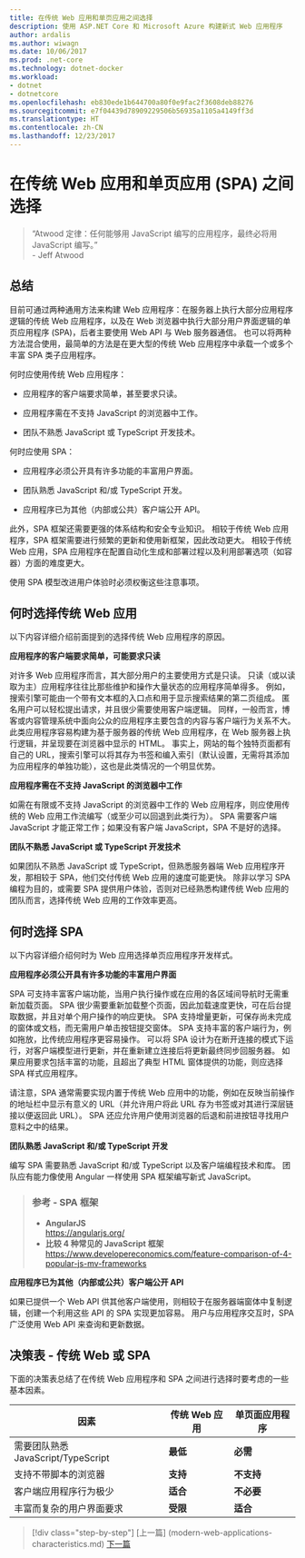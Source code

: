 ```yaml
---
title: 在传统 Web 应用和单页应用之间选择
description: 使用 ASP.NET Core 和 Microsoft Azure 构建新式 Web 应用程序
author: ardalis
ms.author: wiwagn
ms.date: 10/06/2017
ms.prod: .net-core
ms.technology: dotnet-docker
ms.workload:
- dotnet
- dotnetcore
ms.openlocfilehash: eb830ede1b644700a80f0e9fac2f3608deb88276
ms.sourcegitcommit: e7f04439d78909229506b56935a1105a4149ff3d
ms.translationtype: HT
ms.contentlocale: zh-CN
ms.lasthandoff: 12/23/2017
---
```

# <a name="choose-between-traditional-web-apps-and-single-page-apps-spas"></a>在传统 Web 应用和单页应用 (SPA) 之间选择

> “Atwood 定律：任何能够用 JavaScript 编写的应用程序，最终必将用 JavaScript 编写。”  
> \- Jeff Atwood

## <a name="summary"></a>总结

目前可通过两种通用方法来构建 Web 应用程序：在服务器上执行大部分应用程序逻辑的传统 Web 应用程序，以及在 Web 浏览器中执行大部分用户界面逻辑的单页应用程序 (SPA)，后者主要使用 Web API 与 Web 服务器通信。 也可以将两种方法混合使用，最简单的方法是在更大型的传统 Web 应用程序中承载一个或多个丰富 SPA 类子应用程序。

何时应使用传统 Web 应用程序：

-   应用程序的客户端要求简单，甚至要求只读。

-   应用程序需在不支持 JavaScript 的浏览器中工作。

-   团队不熟悉 JavaScript 或 TypeScript 开发技术。

何时应使用 SPA：

-   应用程序必须公开具有许多功能的丰富用户界面。

-   团队熟悉 JavaScript 和/或 TypeScript 开发。

-   应用程序已为其他（内部或公共）客户端公开 API。

此外，SPA 框架还需要更强的体系结构和安全专业知识。 相较于传统 Web 应用程序，SPA 框架需要进行频繁的更新和使用新框架，因此改动更大。 相较于传统 Web 应用，SPA 应用程序在配置自动化生成和部署过程以及利用部署选项（如容器）方面的难度更大。

使用 SPA 模型改进用户体验时必须权衡这些注意事项。

## <a name="when-to-choose-traditional-web-apps"></a>何时选择传统 Web 应用

以下内容详细介绍前面提到的选择传统 Web 应用程序的原因。

**应用程序的客户端要求简单，可能要求只读**

对许多 Web 应用程序而言，其大部分用户的主要使用方式是只读。 只读（或以读取为主）应用程序往往比那些维护和操作大量状态的应用程序简单得多。 例如，搜索引擎可能由一个带有文本框的入口点和用于显示搜索结果的第二页组成。 匿名用户可以轻松提出请求，并且很少需要使用客户端逻辑。 同样，一般而言，博客或内容管理系统中面向公众的应用程序主要包含的内容与客户端行为关系不大。 此类应用程序容易构建为基于服务器的传统 Web 应用程序，在 Web 服务器上执行逻辑，并呈现要在浏览器中显示的 HTML。 事实上，网站的每个独特页面都有自己的 URL，搜索引擎可以将其存为书签和编入索引（默认设置，无需将其添加为应用程序的单独功能），这也是此类情况的一个明显优势。

**应用程序需在不支持 JavaScript 的浏览器中工作**

如需在有限或不支持 JavaScript 的浏览器中工作的 Web 应用程序，则应使用传统的 Web 应用工作流编写（或至少可以回退到此类行为）。 SPA 需要客户端 JavaScript 才能正常工作；如果没有客户端 JavaScript，SPA 不是好的选择。

**团队不熟悉 JavaScript 或 TypeScript 开发技术**

如果团队不熟悉 JavaScript 或 TypeScript，但熟悉服务器端 Web 应用程序开发，那相较于 SPA，他们交付传统 Web 应用的速度可能更快。 除非以学习 SPA 编程为目的，或需要 SPA 提供用户体验，否则对已经熟悉构建传统 Web 应用的团队而言，选择传统 Web 应用的工作效率更高。

## <a name="when-to-choose-spas"></a>何时选择 SPA

以下内容详细介绍何时为 Web 应用选择单页应用程序开发样式。

**应用程序必须公开具有许多功能的丰富用户界面**

SPA 可支持丰富客户端功能，当用户执行操作或在应用的各区域间导航时无需重新加载页面。 SPA 很少需要重新加载整个页面，因此加载速度更快，可在后台提取数据，并且对单个用户操作的响应更快。 SPA 支持增量更新，可保存尚未完成的窗体或文档，而无需用户单击按钮提交窗体。 SPA 支持丰富的客户端行为，例如拖放，比传统应用程序更容易操作。 可以将 SPA 设计为在断开连接的模式下运行，对客户端模型进行更新，并在重新建立连接后将更新最终同步回服务器。 如果应用要求包括丰富的功能，且超出了典型 HTML 窗体提供的功能，则应选择 SPA 样式应用程序。

请注意，SPA 通常需要实现内置于传统 Web 应用中的功能，例如在反映当前操作的地址栏中显示有意义的 URL（并允许用户将此 URL 存为书签或对其进行深层链接以便返回此 URL）。 SPA 还应允许用户使用浏览器的后退和前进按钮寻找用户意料之中的结果。

**团队熟悉 JavaScript 和/或 TypeScript 开发**

编写 SPA 需要熟悉 JavaScript 和/或 TypeScript 以及客户端编程技术和库。 团队应有能力像使用 Angular 一样使用 SPA 框架编写新式 JavaScript。

> ### <a name="references--spa-frameworks"></a>参考 - SPA 框架
> - **AngularJS**  
> <https://angularjs.org/>
> - **比较 4 种常见的 JavaScript 框架**  
> <https://www.developereconomics.com/feature-comparison-of-4-popular-js-mv-frameworks>

**应用程序已为其他（内部或公共）客户端公开 API**

如果已提供一个 Web API 供其他客户端使用，则相较于在服务器端窗体中复制逻辑，创建一个利用这些 API 的 SPA 实现更加容易。 用户与应用程序交互时，SPA 广泛使用 Web API 来查询和更新数据。

## <a name="decision-table--traditional-web-or-spa"></a>决策表 - 传统 Web 或 SPA

下面的决策表总结了在传统 Web 应用程序和 SPA 之间进行选择时要考虑的一些基本因素。

  | **因素** | **传统 Web 应用** | **单页面应用程序** |
  |---|---|---|
  | 需要团队熟悉 JavaScript/TypeScript | **最低** | **必需** |
  | 支持不带脚本的浏览器 | **支持** | **不支持** |
  | 客户端应用程序行为极少 | **适合** | **不必要** |
  | 丰富而复杂的用户界面要求 | **受限** | **适合** |

>[!div class="step-by-step"]
[上一篇] (modern-web-applications-characteristics.md) [下一篇](architectural-principles.md)
